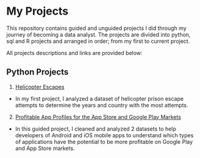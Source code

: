 # My Projects

This repository contains guided and unguided projects I did through my journey of becoming a data analyst.
The projects are divided into python, sql and R projects and arranged in order; from my first to current project. 

All projects descriptions and links are provided below:

## Python Projects
1. [Helicopter Escapes](https://github.com/abdulsharun/projects/blob/main/HelicopterEscapes.ipynb)

- In my first project, I analyzed a dataset of helicopter prison escape attempts to determine the years and country with the most attempts.

2. [Profitable App Profiles for the App Store and Google Play Markets](https://github.com/abdulsharun/projects/blob/main/ProfitableAppProfiles.ipynb)
- In this guided project, I cleaned and analyzed 2 datasets to help developers of Android and iOS mobile apps to understand which types of applications have the potential to be more profitable on Google Play and App Store markets.

